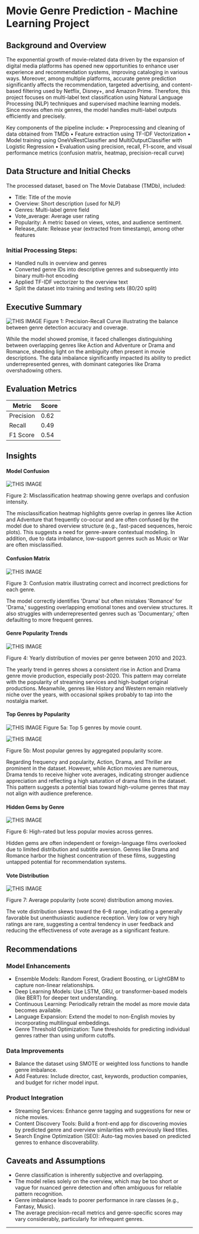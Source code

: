 # Movie Genre Prediction - Machine Learning Project

## Background and Overview
The exponential growth of movie-related data driven by the expansion of digital media platforms has opened new opportunities to enhance user experience and recommendation systems, improving cataloging in various ways. Moreover, among multiple platforms, accurate genre prediction significantly affects the recommendation, targeted advertising, and content-based filtering used by Netflix, Disney+, and Amazon Prime. Therefore, this project focuses on multi-label text classification using Natural Language Processing (NLP) techniques and supervised machine learning models. Since movies often mix genres, the model handles multi-label outputs efficiently and precisely.

Key components of the pipeline include:
•	Preprocessing and cleaning of data obtained from TMDb
•	Feature extraction using TF-IDF Vectorization
•	Model training using OneVsRestClassifier and MultiOutputClassifier with Logistic Regression
•	Evaluation using precision, recall, F1-score, and visual performance metrics (confusion matrix, heatmap, precision-recall curve)

## Data Structure and Initial Checks
The processed dataset, based on The Movie Database (TMDb), included:
-	Title: Title of the movie
-	Overview: Short description (used for NLP)
-	Genres: Multi-label genre field
-	Vote_average: Average user rating
-	Popularity: A metric based on views, votes, and audience sentiment.
-	Release_date: Release year (extracted from timestamp), among other features
### Initial Processing Steps:
-	Handled nulls in overview and genres
-	Converted genre IDs into descriptive genres and subsequently into binary multi-hot encoding
-	Applied TF-IDF vectorizer to the overview text
-	Split the dataset into training and testing sets (80/20 split)

## Executive Summary

![THIS IMAGE](https://github.com/Tunchiie/Machine-Learning/blob/5282d13dca29c8bc952b10972301e09a0db59f97/Precision%20recall%20curve%20for%20genre%20prediction.PNG)
Figure 1: Precision-Recall Curve illustrating the balance between genre detection accuracy and coverage.

While the model showed promise, it faced challenges distinguishing between overlapping genres like Action and Adventure or Drama and Romance, shedding light on the ambiguity often present in movie descriptions. The data imbalance significantly impacted its ability to predict underrepresented genres, with dominant categories like Drama overshadowing others.

## Evaluation Metrics
| Metric       | Score |
|--------------|-------|
| Precision    | 0.62  |
| Recall       | 0.49  |
| F1 Score     | 0.54  |


## Insights

#### Model Confusion
   
 ![THIS IMAGE](https://github.com/Tunchiie/Machine-Learning/blob/5282d13dca29c8bc952b10972301e09a0db59f97/Missclassification%20heatmap%20for%20genre%20prediction.png)

Figure 2: Misclassification heatmap showing genre overlaps and confusion intensity.

The misclassification heatmap highlights genre overlap in genres like Action and Adventure that frequently co-occur and are often confused by the model due to shared overview structure (e.g., fast-paced sequences, heroic plots). This suggests a need for genre-aware contextual modeling. In addition, due to data imbalance, low-support genres such as Music or War are often misclassified.

#### Confusion Matrix

 ![THIS IMAGE](https://github.com/Tunchiie/Machine-Learning/blob/5282d13dca29c8bc952b10972301e09a0db59f97/Movie%20confusion%20matrix.PNG)
 
Figure 3: Confusion matrix illustrating correct and incorrect predictions for each genre.

The model correctly identifies 'Drama' but often mistakes 'Romance' for 'Drama,' suggesting overlapping emotional tones and overview structures. It also struggles with underrepresented genres such as 'Documentary,' often defaulting to more frequent genres.

#### Genre Popularity Trends

![THIS IMAGE](https://github.com/Tunchiie/Machine-Learning/blob/5282d13dca29c8bc952b10972301e09a0db59f97/Yearly%20Movie%20release%20per%20Genre.PNG)

Figure 4: Yearly distribution of movies per genre between 2010 and 2023.

The yearly trend in genres shows a consistent rise in Action and Drama genre movie production, especially post-2020. This pattern may correlate with the popularity of streaming services and high-budget original productions. Meanwhile, genres like History and Western remain relatively niche over the years, with occasional spikes probably to tap into the nostalgia market.

#### Top Genres by Popularity

![THIS IMAGE](https://github.com/Tunchiie/Machine-Learning/blob/5282d13dca29c8bc952b10972301e09a0db59f97/top%205%20movie%20Genres.PNG)
Figure 5a: Top 5 genres by movie count.

![THIS IMAGE](https://github.com/Tunchiie/Machine-Learning/blob/5282d13dca29c8bc952b10972301e09a0db59f97/Most%20popular%20movies.PNG)

Figure 5b: Most popular genres by aggregated popularity score.

Regarding frequency and popularity, Action, Drama, and Thriller are prominent in the dataset. However, while Action movies are numerous, Drama tends to receive higher vote averages, indicating stronger audience appreciation and reflecting a high saturation of drama films in the dataset. This pattern suggests a potential bias toward high-volume genres that may not align with audience preference.

#### Hidden Gems by Genre

![THIS IMAGE](https://github.com/Tunchiie/Machine-Learning/blob/5282d13dca29c8bc952b10972301e09a0db59f97/Hidden%20Gems%20per%20genre.PNG)

Figure 6: High-rated but less popular movies across genres.

Hidden gems are often independent or foreign-language films overlooked due to limited distribution and subtitle aversion. Genres like Drama and Romance harbor the highest concentration of these films, suggesting untapped potential for recommendation systems.


#### Vote Distribution

![THIS IMAGE](https://github.com/Tunchiie/Machine-Learning/blob/5282d13dca29c8bc952b10972301e09a0db59f97/Average%20popularity%20per%20movie.PNG)

Figure 7: Average popularity (vote score) distribution among movies.

The vote distribution skews toward the 6–8 range, indicating a generally favorable but unenthusiastic audience reception. Very low or very high ratings are rare, suggesting a central tendency in user feedback and reducing the effectiveness of vote average as a significant feature.

## Recommendations

### Model Enhancements
-	Ensemble Models: Random Forest, Gradient Boosting, or LightGBM to capture non-linear relationships.
-	Deep Learning Models: Use LSTM, GRU, or transformer-based models (like BERT) for deeper text understanding.
-	Continuous Learning: Periodically retrain the model as more movie data becomes available.
-	Language Expansion: Extend the model to non-English movies by incorporating multilingual embeddings.
-	Genre Threshold Optimization: Tune thresholds for predicting individual genres rather than using uniform cutoffs.

### Data Improvements
-	Balance the dataset using SMOTE or weighted loss functions to handle genre imbalance.
-	Add Features: Include director, cast, keywords, production companies, and budget for richer model input.

### Product Integration
-	Streaming Services: Enhance genre tagging and suggestions for new or niche movies.
-	Content Discovery Tools: Build a front-end app for discovering movies by predicted genre and overview similarities with previously liked titles.
-	Search Engine Optimization (SEO): Auto-tag movies based on predicted genres to enhance discoverability.

## Caveats and Assumptions
-	Genre classification is inherently subjective and overlapping.
-	The model relies solely on the overview, which may be too short or vague for nuanced genre detection and often ambiguous for reliable pattern recognition.
-	Genre imbalance leads to poorer performance in rare classes (e.g., Fantasy, Music).
-	The average precision-recall metrics and genre-specific scores may vary considerably, particularly for infrequent genres.
________________________________________
